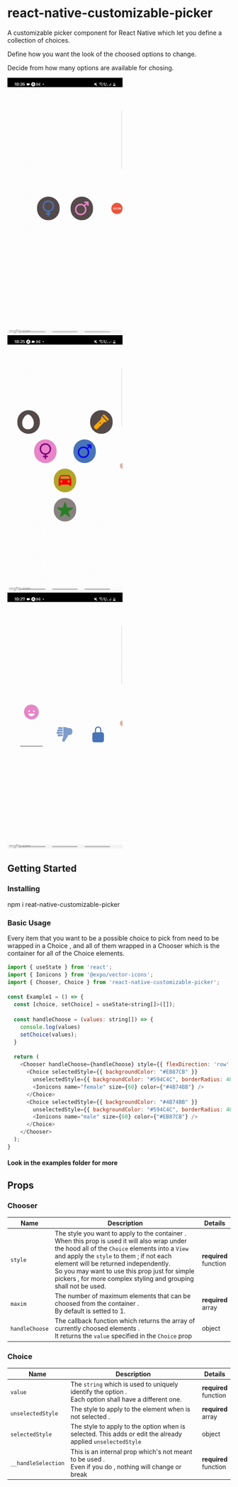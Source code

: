 # react-native-customizable-picker


A customizable picker component for React Native which let you define a collection of choices.

Define how you want the look of the choosed options to change.

Decide from how many options are available for chosing.

![Example 1](./Example1.gif) ![Example2](./Example2.gif) ![Example3](./Example3.gif)


## Getting Started

### Installing


npm i reat-native-customizable-picker


### Basic Usage

Every item that you want to be a possible choice to pick from need to be wrapped in a Choice ,
and all of them wrapped in a Chooser which is the container for all of the Choice elements.

```js
import { useState } from 'react';
import { Ionicons } from '@expo/vector-icons';
import { Chooser, Choice } from 'react-native-customizable-picker';

const Example1 = () => {
  const [choice, setChoice] = useState<string[]>([]);

  const handleChoose = (values: string[]) => {
    console.log(values)
    setChoice(values);
  }

  return (
    <Chooser handleChoose={handleChoose} style={{ flexDirection: 'row' }}>
      <Choice selectedStyle={{ backgroundColor: "#EB87CB" }}
        unselectedStyle={{ backgroundColor: "#594C4C", borderRadius: 40, padding: 10, marginHorizontal: 20 }} value="female">
        <Ionicons name="female" size={60} color={"#4B74BB"} />
      </Choice>
      <Choice selectedStyle={{ backgroundColor: "#4B74BB" }}
        unselectedStyle={{ backgroundColor: "#594C4C", borderRadius: 40, padding: 10, marginHorizontal: 20 }} value="male" >
        <Ionicons name="male" size={60} color={"#EB87CB"} />
      </Choice>
    </Chooser>
  );
}
```

#### Look in the examples folder for more                                                                                                   


## Props

### Chooser


| Name                                            | Description                                                                                                                                                                                                                                                                                                                                                                                                                                                                                             | Details                  |
| ----------------------------------------------- | ------------------------------------------------------------------------------------------------------------------------------------------------------------------------------------------------------------------------------------------------------------------------------------------------------------------------------------------------------------------------------------------------------------------------------------------------------------------------------------------------------- | ------------------------ |
| `style`                                 | The style you want to apply to the container .<br> When this prop is used it will also wrap under the hood all of the `Choice` elements into a `View` and apply the `style` to them ; if not each element will be returned independently.<br> So you may want to use this prop just for simple pickers , for more complex styling and grouping shall not be used.                                                                                                                                                                                                                                                                                                                                                                                                                                                                  | **required**<br>function |
| `maxim`                                         | The number of maximum elements that can be choosed from the container .<br> By default is setted to 1.                                    | **required**<br>array    |
| `handleChoose`                                   |The callback function which returns the array of currently choosed elements . <br> It returns the `value` specified in the `Choice` prop                                                                                                                                                                                                                                                                                                         | object                   |




### Choice


| Name                                            | Description                                                                                                                                                                                                                                                                                                                                                                                                                                                                                             | Details                  |
| ----------------------------------------------- | ------------------------------------------------------------------------------------------------------------------------------------------------------------------------------------------------------------------------------------------------------------------------------------------------------------------------------------------------------------------------------------------------------------------------------------------------------------------------------------------------------- | ------------------------ |
| `value`                                 | The `string` which is used to uniquely identify the option . <br> Each option shall have a different one.                                                                                                                                                                                                                                                                                                                                                                                                                                                                  | **required**<br>function |
| `unselectedStyle`                                         | The style to apply to the element when is not selected .                                    | **required**<br>array    |
| `selectedStyle`                                   |The style to apply to the option when is selected. This adds or edit the already applied `unselectedStyle`                                                                                                                                                                                                                                                                                                         | object                   |
| `__handleSelection`                                 | This is an internal prop which's not meant to be used . <br> Even if you do , nothing will change or break                                                                                                                                                                                                                                                                                                                                                                                                                                                                   | **required**<br>function |
